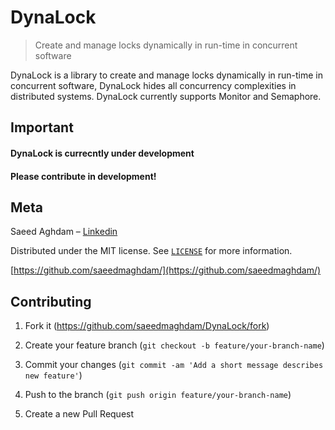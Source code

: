



# DynaLock

> Create and manage locks dynamically in run-time in concurrent software

  

DynaLock is a library to create and manage locks dynamically in run-time in concurrent software, DynaLock hides all concurrency complexities in distributed systems.
DynaLock currently supports Monitor and Semaphore.

## Important
#### DynaLock is currecntly under development
#### Please contribute in development!

  

## Meta

  

Saeed Aghdam – [Linkedin][linkedin]

  

Distributed under the MIT license. See [``LICENSE``][github-license] for more information.

  

[https://github.com/saeedmaghdam/](https://github.com/saeedmaghdam/)

  

## Contributing

  

1. Fork it (<https://github.com/saeedmaghdam/DynaLock/fork>)

2. Create your feature branch (`git checkout -b feature/your-branch-name`)

3. Commit your changes (`git commit -am 'Add a short message describes new feature'`)

4. Push to the branch (`git push origin feature/your-branch-name`)

5. Create a new Pull Request

  

<!-- Markdown link & img dfn's -->

[linkedin]:https://www.linkedin.com/in/saeedmaghdam/

[nuget-page]:https://www.nuget.org/packages/DynaLock

[github]: https://github.com/saeedmaghdam/

[github-page]: https://github.com/saeedmaghdam/DynaLock/
[github-license]: https://raw.githubusercontent.com/saeedmaghdam/DynaLock/master/LICENSE
[CHANGELOG.md]: https://github.com/saeedmaghdam/DynaLock/blob/master/CHANGELOG.md
[DynaLock.Test]: https://github.com/saeedmaghdam/DynaLock/tree/master/DynaLock.Test